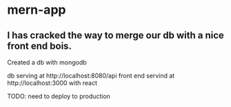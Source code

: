 # mern-app

## I has cracked the way to merge our db with a nice front end bois.
Created a db with mongodb

db serving at http://localhost:8080/api
front end servind at http://localhost:3000 with react

TODO: need to deploy to production
